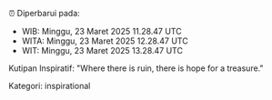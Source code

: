 ⏰ Diperbarui pada:
- WIB: Minggu, 23 Maret 2025 11.28.47 UTC
- WITA: Minggu, 23 Maret 2025 12.28.47 UTC
- WIT: Minggu, 23 Maret 2025 13.28.47 UTC

Kutipan Inspiratif:
"Where there is ruin, there is hope for a treasure."


Kategori: inspirational

